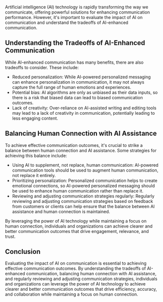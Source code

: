

Artificial intelligence (AI) technology is rapidly transforming the way we communicate, offering powerful solutions for enhancing communication performance. However, it's important to evaluate the impact of AI on communication and understand the tradeoffs of AI-enhanced communication.

Understanding the Tradeoffs of AI-Enhanced Communication
--------------------------------------------------------

While AI-enhanced communication has many benefits, there are also tradeoffs to consider. These include:

* Reduced personalization: While AI-powered personalized messaging can enhance personalization in communication, it may not always capture the full range of human emotions and experiences.
* Potential bias: AI algorithms are only as unbiased as their data inputs, so there is a risk that biased data can lead to biased communication outcomes.
* Lack of creativity: Over-reliance on AI-assisted writing and editing tools may lead to a lack of creativity in communication, potentially leading to less engaging content.

Balancing Human Connection with AI Assistance
---------------------------------------------

To achieve effective communication outcomes, it's crucial to strike a balance between human connection and AI assistance. Some strategies for achieving this balance include:

* Using AI to supplement, not replace, human communication: AI-powered communication tools should be used to augment human communication, not replace it entirely.
* Prioritizing personalization: Personalized communication helps to create emotional connections, so AI-powered personalized messaging should be used to enhance human communication rather than replace it.
* Reviewing and adjusting communication strategies regularly: Regularly reviewing and adjusting communication strategies based on feedback from customers or clients can help ensure that the balance between AI assistance and human connection is maintained.

By leveraging the power of AI technology while maintaining a focus on human connection, individuals and organizations can achieve clearer and better communication outcomes that drive engagement, relevance, and trust.

Conclusion
----------

Evaluating the impact of AI on communication is essential to achieving effective communication outcomes. By understanding the tradeoffs of AI-enhanced communication, balancing human connection with AI assistance, and regularly reviewing and adjusting communication strategies, individuals and organizations can leverage the power of AI technology to achieve clearer and better communication outcomes that drive efficiency, accuracy, and collaboration while maintaining a focus on human connection.
